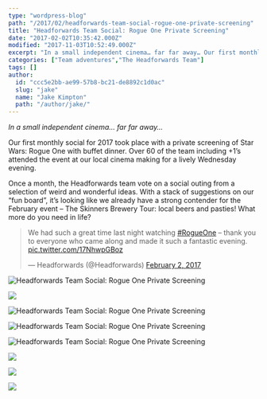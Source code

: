 ```yaml
---
type: "wordpress-blog"
path: "/2017/02/headforwards-team-social-rogue-one-private-screening"
title: "Headforwards Team Social: Rogue One Private Screening"
date: "2017-02-02T10:35:42.000Z"
modified: "2017-11-03T10:52:49.000Z"
excerpt: "In a small independent cinema… far far away… Our first monthly social for 2017 took place with a private screening of Star Wars: Rogue One with buffet dinner. Over 60 of the team including +1’s attended the event at our local cinema making for a lively Wednesday evening. Once a month, the Headforwards team vote …"
categories: ["Team adventures","The Headforwards Team"]
tags: []
author:
  id: "ccc5e2bb-ae99-57b8-bc21-de8892c1d0ac"
  slug: "jake"
  name: "Jake Kimpton"
  path: "/author/jake/"
---
```

_In a small independent cinema… far far away…_

Our first monthly social for 2017 took place with a private screening of Star Wars: Rogue One with buffet dinner. Over 60 of the team including +1’s attended the event at our local cinema making for a lively Wednesday evening.

Once a month, the Headforwards team vote on a social outing from a selection of weird and wonderful ideas. With a stack of suggestions on our “fun board”, it’s looking like we already have a strong contender for the February event – The Skinners Brewery Tour: local beers and pasties! What more do you need in life?

> We had such a great time last night watching [#RogueOne](https://twitter.com/hashtag/RogueOne?src=hash) – thank you to everyone who came along and made it such a fantastic evening. [pic.twitter.com/17NhwpGBoz](https://t.co/17NhwpGBoz)
> 
> — Headforwards (@Headforwards) [February 2, 2017](https://twitter.com/Headforwards/status/827084204261441536)

<section class="gallery">


![](/wp-content/uploads/2017/02/IMG_1280.jpg "Headforwards Team Social: Rogue One Private Screening")

![](/wp-content/uploads/2017/02/IMG_3531.JPG.jpg)

![](/wp-content/uploads/2017/02/IMG_1285.jpg "Headforwards Team Social: Rogue One Private Screening")

![](/wp-content/uploads/2017/02/IMG_1286.jpg "Headforwards Team Social: Rogue One Private Screening")

![](/wp-content/uploads/2017/02/C3pksS6WYAARvmL.jpg "Headforwards Team Social: Rogue One Private Screening")

![](/wp-content/uploads/2017/02/IMG_3528.JPG.jpg)

![](/wp-content/uploads/2017/02/IMG_3532.JPG.jpg)

![](/wp-content/uploads/2017/02/IMG_3533.JPG.jpg)

</section>

